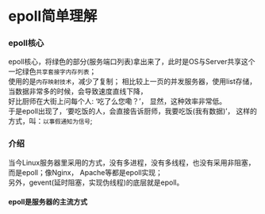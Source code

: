 epoll简单理解  
===

### epoll核心  
epoll核心，将绿色的部分(服务端口列表)拿出来了，此时是OS与Server共享这个一坨绿色`共享套接字内存列表`；  
使用的是`内存映射技术`，减少了复制；
相比较上一页的并发服务器，使用list存储，当数据非常多的时候，会导致速度直线下降，  
好比厨师在大街上问每个人: ‘吃了么您嘞？’， 显然，这种效率非常低。  
 于是epoll出现了，‘要吃饭的人，会直接告诉厨师，我要吃饭(我有数据)’， 这样的方式，叫：`以事假通知为信号`;  

### 介绍  
当今Linux服务器里采用的方式，没有多进程，没有多线程，也没有采用非阻塞，而是epoll；像Nginx， Apache等都是epoll实现；  
另外，gevent(延时阻塞，实现伪线程)的底层就是epoll。  
#### epoll是服务器的主流方式  
